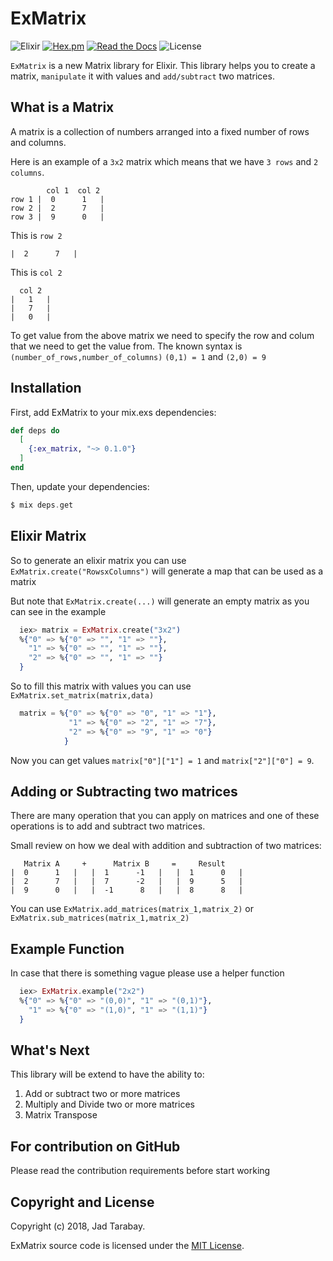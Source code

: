 # ExMatrix

![Elixir](https://img.shields.io/badge/Elixir-1.6-green.svg)
[![Hex.pm](https://img.shields.io/badge/hex-v0.1.0-brightgreen.svg)](https://hex.pm/packages/ex_matrix)
[![Read the Docs](https://img.shields.io/badge/Read%20the%20docs-v0.1-brightgreen.svg)](https://hexdocs.pm/ex_matrix/ExMatrix.html#content)
![License](https://img.shields.io/badge/license-MIT-blue.svg)

`ExMatrix` is a new Matrix library for Elixir. This library helps you to create a matrix,
`manipulate` it with values and `add/subtract` two matrices.

## What is a Matrix

A matrix is a collection of numbers arranged into a fixed number of rows and columns.

Here is an example of a `3x2` matrix which means that we have `3 rows` and `2 columns`.

```  
        col 1  col 2
row 1 |  0      1   |
row 2 |  2      7   |
row 3 |  9      0   |
``` 
This is `row 2` 

```
|  2      7   |
```

This is `col 2`

```
  col 2
|   1   |
|   7   |
|   0   |
```

To get value from the above matrix we need to specify the row and colum that we need to get 
the value from. The known syntax is `(number_of_rows,number_of_columns)` 
`(0,1) = 1` and `(2,0) = 9`

## Installation
First, add ExMatrix to your mix.exs dependencies:

```elixir
def deps do
  [
    {:ex_matrix, "~> 0.1.0"}
  ]
end
```

Then, update your dependencies:

```elixir
$ mix deps.get
```

## Elixir Matrix

So to generate an elixir matrix you can use `ExMatrix.create("RowsxColumns")` 
will generate a map that can be used as a matrix

But note that `ExMatrix.create(...)` will generate an empty matrix as you can see in the example

```elixir
  iex> matrix = ExMatrix.create("3x2")
  %{"0" => %{"0" => "", "1" => ""},
    "1" => %{"0" => "", "1" => ""},
    "2" => %{"0" => "", "1" => ""}
  }
```

So to fill this matrix with values you can use `ExMatrix.set_matrix(matrix,data)`

```elixir
  matrix = %{"0" => %{"0" => "0", "1" => "1"},
             "1" => %{"0" => "2", "1" => "7"},
             "2" => %{"0" => "9", "1" => "0"}
            }
```
Now you can get values `matrix["0"]["1"] = 1` and `matrix["2"]["0"] = 9`.

## Adding or Subtracting two matrices

There are many operation that you can apply on matrices and one of these operations is to add
and subtract two matrices.

Small review on how we deal with addition and subtraction of two matrices:

```
   Matrix A     +      Matrix B     =     Result 
|  0      1   |   |  1      -1   |   |  1      0   |
|  2      7   |   |  7      -2   |   |  9      5   |
|  9      0   |   |  -1      8   |   |  8      8   |
```

You can use `ExMatrix.add_matrices(matrix_1,matrix_2)` or `ExMatrix.sub_matrices(matrix_1,matrix_2)`  

## Example Function

In case that there is something vague please use a helper function

```elixir
  iex> ExMatrix.example("2x2")
  %{"0" => %{"0" => "(0,0)", "1" => "(0,1)"},
    "1" => %{"0" => "(1,0)", "1" => "(1,1)"}
  }
```

## What's Next
This library will be extend to have the ability to:
1. Add or subtract two or more matrices
1. Multiply and Divide two or more matrices
1. Matrix Transpose


## For contribution on GitHub
Please read the contribution requirements before start working


## Copyright and License

Copyright (c) 2018, Jad Tarabay.

ExMatrix source code is licensed under the [MIT License](LICENSE).

